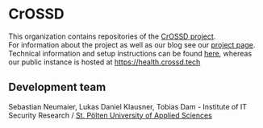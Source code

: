 # CrOSSD

This organization contains repositories of the [CrOSSD project](https://www.netidee.at/crossd).  
For information about the project as well as our blog see our [project page](https://crossd.tech).  
Technical information and setup instructions can be found [here](https://fh-crossd.github.io), whereas our public instance is hosted at https://health.crossd.tech

## Development team

Sebastian Neumaier, Lukas Daniel Klausner, Tobias Dam - Institute of IT Security Research / [St. Pölten University of Applied Sciences](https://isf.fhstp.ac.at/en)
